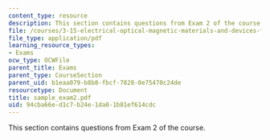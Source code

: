```yaml
---
content_type: resource
description: This section contains questions from Exam 2 of the course.
file: /courses/3-15-electrical-optical-magnetic-materials-and-devices-fall-2006/94cba66ed1c7b24e1da01b81ef614cdc_sample_exam2.pdf
file_type: application/pdf
learning_resource_types:
- Exams
ocw_type: OCWFile
parent_title: Exams
parent_type: CourseSection
parent_uid: b1eaa079-b8b8-fbcf-7828-0e75470c24de
resourcetype: Document
title: sample_exam2.pdf
uid: 94cba66e-d1c7-b24e-1da0-1b81ef614cdc
---
```

This section contains questions from Exam 2 of the course.

